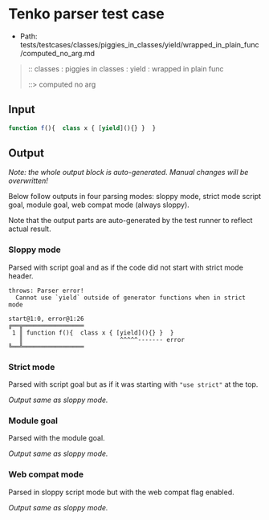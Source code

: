 # Tenko parser test case

- Path: tests/testcases/classes/piggies_in_classes/yield/wrapped_in_plain_func/computed_no_arg.md

> :: classes : piggies in classes : yield : wrapped in plain func
>
> ::> computed no arg

## Input

`````js
function f(){  class x { [yield](){} }  }
`````

## Output

_Note: the whole output block is auto-generated. Manual changes will be overwritten!_

Below follow outputs in four parsing modes: sloppy mode, strict mode script goal, module goal, web compat mode (always sloppy).

Note that the output parts are auto-generated by the test runner to reflect actual result.

### Sloppy mode

Parsed with script goal and as if the code did not start with strict mode header.

`````
throws: Parser error!
  Cannot use `yield` outside of generator functions when in strict mode

start@1:0, error@1:26
╔══╦═════════════════
 1 ║ function f(){  class x { [yield](){} }  }
   ║                           ^^^^^------- error
╚══╩═════════════════

`````

### Strict mode

Parsed with script goal but as if it was starting with `"use strict"` at the top.

_Output same as sloppy mode._

### Module goal

Parsed with the module goal.

_Output same as sloppy mode._

### Web compat mode

Parsed in sloppy script mode but with the web compat flag enabled.

_Output same as sloppy mode._
